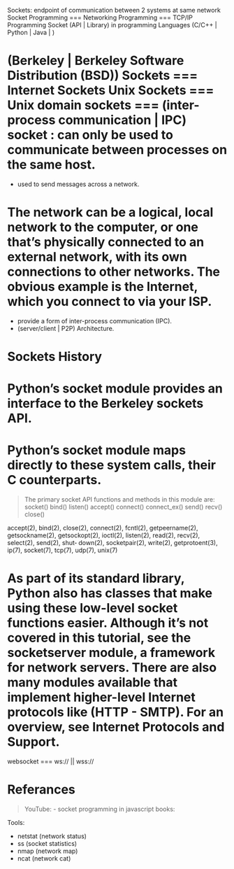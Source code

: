 Sockets: endpoint of communication between 2 systems at same network
Socket Programming === Networking Programming === TCP/IP Programming
Socket (API | Library) in programming Languages (C/C++ | Python | Java | )


(Berkeley | Berkeley Software Distribution (BSD)) Sockets ===  Internet Sockets
Unix Sockets === Unix domain sockets === (inter-process communication | IPC) socket : can only be used to communicate between processes on the same host.
======



- used to send messages across a network.
# The network can be a logical, local network to the computer, or one that’s physically connected to an external network, with its own connections to other networks. The obvious example is the Internet, which you connect to via your ISP.

- provide a form of inter-process communication (IPC).
- (server/client | P2P) Architecture.





Sockets History
===============


# Python’s socket module provides an interface to the Berkeley sockets API.
# Python’s socket module maps directly to these system calls, their C counterparts. 

> The primary socket API functions and methods in this module are:
socket()
bind()
listen()
accept()
connect()
connect_ex()
send()
recv()
close()



  accept(2),  bind(2), close(2), connect(2), fcntl(2), getpeername(2), getsockname(2), getsockopt(2), ioctl(2), listen(2), read(2), recv(2), select(2), send(2), shut‐
       down(2), socketpair(2), write(2), getprotoent(3), ip(7), socket(7), tcp(7), udp(7), unix(7)



# As part of its standard library, Python also has classes that make using these low-level socket functions easier. Although it’s not covered in this tutorial, see the socketserver module, a framework for network servers. There are also many modules available that implement higher-level Internet protocols like (HTTP - SMTP). For an overview, see Internet Protocols and Support.
















websocket === ws:// || wss://








Referances
==========

> YouTube:
	- socket programming in javascript
books:






Tools:
- netstat (network status)
- ss (socket statistics)
- nmap (network map)
- ncat (network cat)



